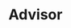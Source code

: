 ---
name: Ava Asmani
group: general board
title: Advisor
img: aasmani.png
graduating_year: 2024
pronouns: she/her
email: ava24@g.ucla.edu
links:
  - name: "LinkedIn"
    href: https://www.linkedin.com/in/ava-asmani

positions:
  - year: 2022-2023
    title: Advisor
  - year: 2021-2022
    title: AI/ML School Lead
---